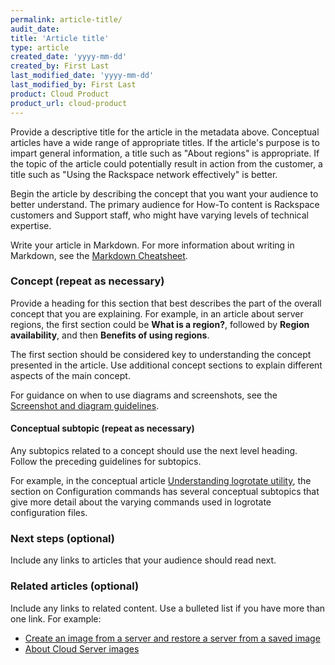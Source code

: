 ```yaml
---
permalink: article-title/
audit_date:
title: 'Article title'
type: article
created_date: 'yyyy-mm-dd'
created_by: First Last
last_modified_date: 'yyyy-mm-dd'
last_modified_by: First Last
product: Cloud Product
product_url: cloud-product
---
```


Provide a descriptive title for the article in the metadata above. Conceptual articles have a wide range of appropriate titles. If the article's purpose is to impart general information, a title such as "About regions" is appropriate. If the topic of the article could potentially result in action from the customer, a title such as "Using the Rackspace network effectively" is better.

Begin the article by describing the concept that you want your audience to better understand. The primary audience for How-To content is Rackspace customers and Support staff, who might have varying levels of technical expertise.

Write your article in Markdown. For more information about writing in Markdown, see the [Markdown Cheatsheet](https://github.com/adam-p/markdown-here/wiki/Markdown-Cheatsheet).

### Concept (repeat as necessary)

Provide a heading for this section that best describes the part of the overall concept that you are explaining. For example, in an article about server regions, the first section could be **What is a region?**, followed by **Region availability**, and then **Benefits of using regions**.

The first section should be considered key to understanding the concept presented in the article. Use additional concept sections to explain different aspects of the main concept.

For guidance on when to use diagrams and screenshots, see the [Screenshot and diagram guidelines](http://rackerlabs.github.io/docs-rackspace/style-guide/screenshot-diagram-guidelines.html).

#### Conceptual subtopic (repeat as necessary)

Any subtopics related to a concept should use the next level heading. Follow the preceding guidelines for subtopics.

For example, in the conceptual article [Understanding logrotate utility](/how-to/understanding-logrotate-utility), the section on Configuration commands has several conceptual subtopics that give more detail about the varying commands used in logrotate configuration files.

### Next steps (optional)

Include any links to articles that your audience should read next.

### Related articles (optional)

Include any links to related content. Use a bulleted list if you have more than one link. For example:

- [Create an image from a server and restore a server from a saved image](/how-to/create-an-image-from-a-server-and-restore-a-server-from-a-saved-image)
- [About Cloud Server images](/how-to/about-cloud-server-images)
